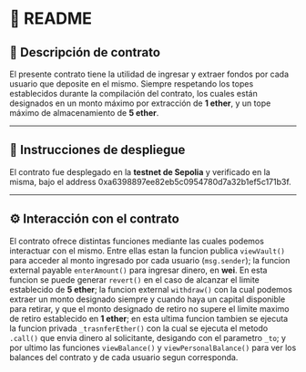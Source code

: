 # 📘 README

## 🧾 Descripción de contrato
El presente contrato tiene la utilidad de ingresar y extraer fondos por cada usuario que deposite en el mismo. Siempre respetando los topes establecidos durante la compilación del contrato, los cuales están designados en un monto máximo por extracción de **1 ether**, y un tope máximo de almacenamiento de **5 ether**.

---

## 🚀 Instrucciones de despliegue
El contrato fue desplegado en la **testnet de Sepolia** y verificado en la misma, bajo el address 0xa6398897ee82eb5c0954780d7a32b1ef5c171b3f.

---

## ⚙️ Interacción con el contrato
El contrato ofrece distintas funciones mediante las cuales podemos interactuar con el mismo. Entre ellas estan la funcion publica `viewVault()` para acceder al monto ingresado por cada usuario (`msg.sender`); la funcion external payable `enterAmount()` para ingresar dinero, en **wei**. En esta funcion se puede generar `revert()` en el caso de alcanzar el limite establecido de **5 ether**; la funcion external `withdraw()` con la cual podemos extraer un monto designado siempre y cuando haya un capital disponible para retirar, y que el monto designado de retiro no supere el limite maximo de retiro establecido en **1 ether**; en esta ultima funcion tambien se ejecuta la funcion privada `_trasnferEther()` con la cual se ejecuta el metodo `.call()` que envia dinero al solicitante, desigando con el parametro `_to`; y por ultimo las funciones `viewBalance()` y `viewPersonalBalance()` para ver los balances del contrato y de cada usuario segun corresponda.

